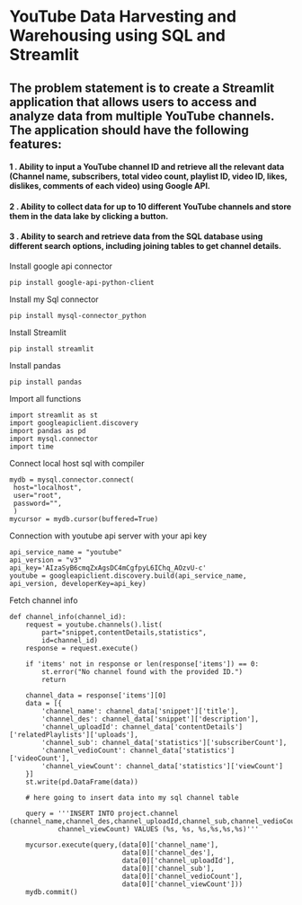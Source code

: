 # YouTube Data Harvesting and Warehousing using SQL and Streamlit 

## The problem statement is to create a Streamlit application that allows users to access and analyze data from multiple YouTube channels. The application should have the following features:
 #### 1 . Ability to input a YouTube channel ID and retrieve all the relevant data (Channel name, subscribers, total video count, playlist ID, video ID, likes, dislikes, comments of each video) using Google API.
 #### 2 . Ability to collect data for up to 10 different YouTube channels and store them in the data lake by clicking a button.
 #### 3 . Ability to search and retrieve data from the SQL database using different search options, including joining tables to get channel details.

Install google api connector 
 ```
pip install google-api-python-client
```
Install my Sql connector 
```
pip install mysql-connector_python
```
Install Streamlit 
```
pip install streamlit
```
Install pandas
```
pip install pandas
```
Import all functions
```
import streamlit as st
import googleapiclient.discovery
import pandas as pd
import mysql.connector
import time
```
Connect local host sql with compiler
```
mydb = mysql.connector.connect(
 host="localhost",
 user="root",
 password="",
 )
mycursor = mydb.cursor(buffered=True)
```
Connection with youtube api server with your api key
```
api_service_name = "youtube"
api_version = "v3"
api_key='AIzaSyB6cmqZxAgsDC4mCgfpyL6IChq_AOzvU-c'
youtube = googleapiclient.discovery.build(api_service_name, api_version, developerKey=api_key)
```
Fetch channel info 
```
def channel_info(channel_id): 
    request = youtube.channels().list(
        part="snippet,contentDetails,statistics",
        id=channel_id)
    response = request.execute()

    if 'items' not in response or len(response['items']) == 0:
        st.error("No channel found with the provided ID.")
        return

    channel_data = response['items'][0]
    data = [{
        'channel_name': channel_data['snippet']['title'],
        'channel_des': channel_data['snippet']['description'],
        'channel_uploadId': channel_data['contentDetails']['relatedPlaylists']['uploads'],
        'channel_sub': channel_data['statistics']['subscriberCount'],
        'channel_vedioCount': channel_data['statistics']['videoCount'],
        'channel_viewCount': channel_data['statistics']['viewCount']
    }]
    st.write(pd.DataFrame(data))
    
    # here going to insert data into my sql channel table

    query = '''INSERT INTO project.channel (channel_name,channel_des,channel_uploadId,channel_sub,channel_vedioCount,
            channel_viewCount) VALUES (%s, %s, %s,%s,%s,%s)'''
    
    mycursor.execute(query,(data[0]['channel_name'],
                            data[0]['channel_des'],
                            data[0]['channel_uploadId'],
                            data[0]['channel_sub'],
                            data[0]['channel_vedioCount'],
                            data[0]['channel_viewCount']))
    mydb.commit()
```

